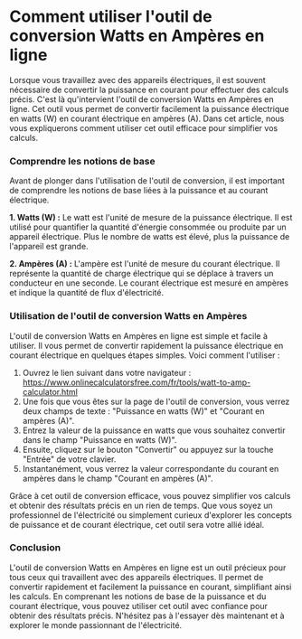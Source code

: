 Comment utiliser l'outil de conversion Watts en Ampères en ligne
================================================================

Lorsque vous travaillez avec des appareils électriques, il est souvent nécessaire de convertir la puissance en courant pour effectuer des calculs précis. C'est là qu'intervient l'outil de conversion Watts en Ampères en ligne. Cet outil vous permet de convertir facilement la puissance électrique en watts (W) en courant électrique en ampères (A). Dans cet article, nous vous expliquerons comment utiliser cet outil efficace pour simplifier vos calculs.

### Comprendre les notions de base

Avant de plonger dans l'utilisation de l'outil de conversion, il est important de comprendre les notions de base liées à la puissance et au courant électrique.

**1. Watts (W) :** Le watt est l'unité de mesure de la puissance électrique. Il est utilisé pour quantifier la quantité d'énergie consommée ou produite par un appareil électrique. Plus le nombre de watts est élevé, plus la puissance de l'appareil est grande.

**2. Ampères (A) :** L'ampère est l'unité de mesure du courant électrique. Il représente la quantité de charge électrique qui se déplace à travers un conducteur en une seconde. Le courant électrique est mesuré en ampères et indique la quantité de flux d'électricité.

### Utilisation de l'outil de conversion Watts en Ampères

L'outil de conversion Watts en Ampères en ligne est simple et facile à utiliser. Il vous permet de convertir rapidement la puissance électrique en courant électrique en quelques étapes simples. Voici comment l'utiliser :

1. Ouvrez le lien suivant dans votre navigateur : <https://www.onlinecalculatorsfree.com/fr/tools/watt-to-amp-calculator.html>
2. Une fois que vous êtes sur la page de l'outil de conversion, vous verrez deux champs de texte : "Puissance en watts (W)" et "Courant en ampères (A)".
3. Entrez la valeur de la puissance en watts que vous souhaitez convertir dans le champ "Puissance en watts (W)".
4. Ensuite, cliquez sur le bouton "Convertir" ou appuyez sur la touche "Entrée" de votre clavier.
5. Instantanément, vous verrez la valeur correspondante du courant en ampères dans le champ "Courant en ampères (A)".

Grâce à cet outil de conversion efficace, vous pouvez simplifier vos calculs et obtenir des résultats précis en un rien de temps. Que vous soyez un professionnel de l'électricité ou simplement curieux d'explorer les concepts de puissance et de courant électrique, cet outil sera votre allié idéal.

### Conclusion

L'outil de conversion Watts en Ampères en ligne est un outil précieux pour tous ceux qui travaillent avec des appareils électriques. Il permet de convertir rapidement et facilement la puissance en courant, simplifiant ainsi les calculs. En comprenant les notions de base de la puissance et du courant électrique, vous pouvez utiliser cet outil avec confiance pour obtenir des résultats précis. N'hésitez pas à l'essayer dès maintenant et à explorer le monde passionnant de l'électricité.
